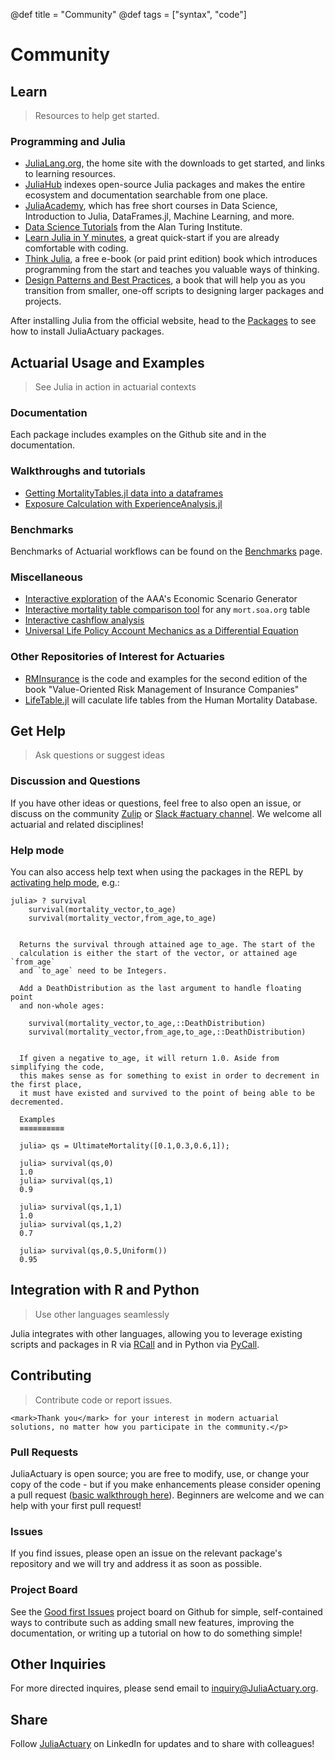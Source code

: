 @def title = "Community"
@def tags = ["syntax", "code"]

# Community 

## Learn

> Resources to help get started.

### Programming and Julia

- [JuliaLang.org](https://julialang.org/), the home site with the downloads to get started, and links to learning resources.
- [JuliaHub](https://juliahub.com/ui/Home) indexes open-source Julia packages and makes the entire ecosystem and documentation searchable from one place.
- [JuliaAcademy](https://juliaacademy.com/courses), which has free short courses in Data Science, Introduction to Julia, DataFrames.jl, Machine Learning, and more.
- [Data Science Tutorials](https://alan-turing-institute.github.io/DataScienceTutorials.jl/) from the Alan Turing Institute.
- [Learn Julia in Y minutes](https://learnxinyminutes.com/docs/julia/), a great quick-start if you are already comfortable with coding.
- [Think Julia](https://benlauwens.github.io/ThinkJulia.jl/latest/book.html), a free e-book (or paid print edition) book which introduces programming from the start and teaches you valuable ways of thinking.
- [Design Patterns and Best Practices](https://www.packtpub.com/application-development/hands-design-patterns-julia-10), a book that will help you as you transition from smaller, one-off scripts to designing larger packages and projects.


After installing Julia from the official website, head to the [Packages](/packages) to see how to install JuliaActuary packages.

## Actuarial Usage and Examples

> See Julia in action in actuarial contexts

### Documentation

Each package includes examples on the Github site and in the documentation.

### Walkthroughs and tutorials 

- [Getting MortalityTables.jl data into a dataframes](/tutorials/MortalityTablesDataFrame/) 
- [Exposure Calculation with ExperienceAnalysis.jl](/tutorials/exposure_calculation/)

### Benchmarks

Benchmarks of Actuarial workflows can be found on the [Benchmarks](/benchmarks/) page.

### Miscellaneous

- [Interactive exploration](/tutorials/PlutoESG/) of the AAA's Economic Scenario Generator
- [Interactive mortality table comparison tool](/tutorials/MortalityTableComparison/) for any `mort.soa.org` table
- [Interactive cashflow analysis](/tutorials/CashflowAnalysis/)
- [Universal Life Policy Account Mechanics as a Differential Equation](/tutorials/PolicyDiffEq/)

### Other Repositories of Interest for Actuaries

- [RMInsurance](https://github.com/mkriele/RMInsurance.jl) is the code and examples for the second edition of the book "Value-Oriented Risk Management of Insurance Companies"
- [LifeTable.jl](https://github.com/klpn/LifeTable.jl) will caculate life tables from the Human Mortality Database.

## Get Help

> Ask questions or suggest ideas

### Discussion and Questions

If you have other ideas or questions, feel free to also open an issue, or discuss on the community [Zulip](https://julialang.zulipchat.com/#narrow/stream/249536-actuary) or [Slack #actuary channel](https://julialang.org/slack/). We welcome all actuarial and related disciplines!

### Help mode

You can also access help text when using the packages in the REPL by [activating help mode](https://docs.julialang.org/en/v1/stdlib/REPL/index.html#Help-mode-1), e.g.:

```julia-repl
julia> ? survival
    survival(mortality_vector,to_age)
    survival(mortality_vector,from_age,to_age)


  Returns the survival through attained age to_age. The start of the 
  calculation is either the start of the vector, or attained age `from_age` 
  and `to_age` need to be Integers. 

  Add a DeathDistribution as the last argument to handle floating point 
  and non-whole ages:

    survival(mortality_vector,to_age,::DeathDistribution)
    survival(mortality_vector,from_age,to_age,::DeathDistribution)


  If given a negative to_age, it will return 1.0. Aside from simplifying the code, 
  this makes sense as for something to exist in order to decrement in the first place, 
  it must have existed and survived to the point of being able to be decremented.

  Examples
  ≡≡≡≡≡≡≡≡≡≡

  julia> qs = UltimateMortality([0.1,0.3,0.6,1]);

  julia> survival(qs,0)
  1.0
  julia> survival(qs,1)
  0.9

  julia> survival(qs,1,1)
  1.0
  julia> survival(qs,1,2)
  0.7

  julia> survival(qs,0.5,Uniform())
  0.95
```


## Integration with R and Python

> Use other languages seamlessly

Julia integrates with other languages, allowing you to leverage existing scripts and packages in R via [RCall](https://github.com/JuliaInterop/RCall.jl) and in Python  via [PyCall](https://github.com/JuliaPy/PyCall.jl).

<!-- =============================
     Contributing
    ============================== -->

## Contributing

> Contribute code or report issues.

~~~
<mark>Thank you</mark> for your interest in modern actuarial solutions, no matter how you participate in the community.</p>
~~~

### Pull Requests

JuliaActuary is open source; you are free to modify, use, or change your copy of the code - but if you make enhancements please consider opening a pull request ([basic walkthrough here](https://kshyatt.github.io/post/firstjuliapr/)). Beginners are welcome and we can help with your first pull request!

### Issues

If you find issues, please open an issue on the relevant package's repository and we will try and address it as soon as possible.

### Project Board

See the [Good first Issues](https://github.com/orgs/JuliaActuary/projects/2) project board on Github for simple, self-contained ways to contribute such as adding small new features, improving the documentation, or writing up a tutorial on how to do something simple!


## Other Inquiries

For more directed inquires, please send email to [inquiry@JuliaActuary.org](mailto:inquiry@juliaactuary.org).

## Share 

Follow [JuliaActuary](https://www.linkedin.com/company/juliaactuary) on LinkedIn for updates and to share with colleagues!
